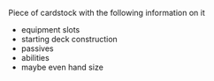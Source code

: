 Piece of cardstock with the following information on it
- equipment slots
- starting deck construction
- passives
- abilities
- maybe even hand size